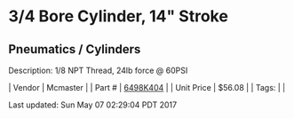 # 3/4 Bore Cylinder, 14" Stroke
## Pneumatics / Cylinders
Description: 	1/8 NPT Thread, 24lb force @ 60PSI 

| Vendor | Mcmaster | 
| Part # | [6498K404](https://www.mcmaster.com/#6498K404) | 
| Unit Price | $56.08 | 
| Tags: |  | 

Last updated: Sun May 07 02:29:04 PDT 2017